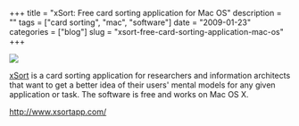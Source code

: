 +++
title = "xSort: Free card sorting application for Mac OS"
description = ""
tags = ["card sorting", "mac", "software"]
date = "2009-01-23"
categories = ["blog"]
slug = "xsort-free-card-sorting-application-mac-os"
+++



  <div class="notebook-screenshot"><a href="http://www.xsortapp.com/"><img src="//konigi.com/media/bluga/wt48d7818199ddc.jpg"/></a></div><p><a href="http://www.xsortapp.com/">xSort</a> is a card sorting application for researchers and information architects that want to get a better idea of their users' mental models for any given application or task. The software is free and works on Mac OS X.</p>

  <a href="http://www.xsortapp.com/">http://www.xsortapp.com/</a>
